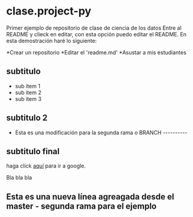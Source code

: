 ﻿# clase.project-py
Primer ejemplo de repositorio de clase de ciencia de los datos
Entre al README y clieck en editar, con esta opción puedo editar el README.
En esta demostración haré lo siguiente:

*Crear un repositorio
*Editar el 'readme.md'
*Asustar a mis estudiantes

## subtitulo
- sub item 1
- sub item 2
- sub item 3

## subtitulo 2

- Esta es una modificación para la segunda rama o BRANCH ----------

## subtitulo final
haga click [aquí](https://www.google.com) para ir a google.

Bla bla bla

## Esta es una nueva línea agreagada desde el master - segunda rama para el ejemplo